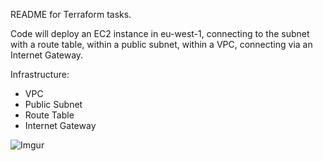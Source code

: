 README for Terraform tasks.

Code will deploy an EC2 instance in eu-west-1, connecting to the subnet with a route table, within a public subnet, within a VPC, connecting via an Internet Gateway.

Infrastructure:

<ul>
<li>VPC</li>
<li>Public Subnet</li>
<li>Route Table</li>
<li>Internet Gateway</li>
</ul>

![Imgur](https://imgur.com/ZorO1Kq.png)
